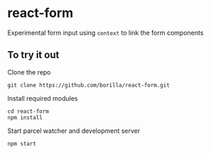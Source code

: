 # react-form

Experimental form input using `context` to link the form components

## To try it out

Clone the repo

```
git clone https://github.com/borilla/react-form.git
```

Install required modules

```
cd react-form
npm install
```

Start parcel watcher and development server

```
npm start
```

